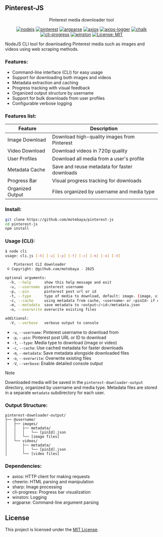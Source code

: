 ## Pinterest-JS

<div align="center">
Pinterest media downloader tool

[![nodejs](https://img.shields.io/badge/nodeJs-22.14.0-green?logo=node.js&logoColor=green)](https://nodejs.org)
[![pinterest](https://img.shields.io/badge/pinterest-downloader-red?logo=pinterest&logoColor=white)](https://github.com/motebaya/pinterest-js)
[![argparse](https://img.shields.io/badge/argparse-2.0.1-blue?logo=python&logoColor=white)](https://www.npmjs.com/package/argparse)
[![axios](https://img.shields.io/badge/axios-1.9.0-blue?logo=axios&logoColor=white)](https://axios-http.com)
[![axios-logger](https://img.shields.io/badge/axios--logger-2.8.1-blue?logo=axios&logoColor=white)](https://www.npmjs.com/package/axios-logger)
[![chalk](https://img.shields.io/badge/chalk-5.4.1-yellow?logo=javascript&logoColor=white)](https://www.npmjs.com/package/chalk)
[![cli-progress](https://img.shields.io/badge/cli--progress-3.12.0-blue?logo=javascript&logoColor=white)](https://www.npmjs.com/package/cli-progress)
[![winston](https://img.shields.io/badge/winston-3.17.0-blue?logo=winston&logoColor=white)](https://www.npmjs.com/package/winston)
[![License: MIT](https://img.shields.io/badge/License-MIT-blue.svg?logo=github)](https://opensource.org/licenses/MIT)

</div>

NodeJS CLI tool for downloading Pinterest media such as images and videos using web scraping methods.

### Features:

- Command-line interface (CLI) for easy usage
- Support for downloading both images and videos
- Metadata extraction and caching
- Progress tracking with visual feedback
- Organized output structure by username
- Support for bulk downloads from user profiles
- Configurable verbose logging

### Features list:

| Feature          | Description                                  |
| ---------------- | -------------------------------------------- |
| Image Download   | Download high-quality images from Pinterest  |
| Video Download   | Download videos in 720p quality              |
| User Profiles    | Download all media from a user's profile     |
| Metadata Cache   | Save and reuse metadata for faster downloads |
| Progress Bar     | Visual progress tracking for downloads       |
| Organized Output | Files organized by username and media type   |

### Install:

```bash
git clone https://github.com/motebaya/pinterest-js
cd pinterest-js
npm install
```

### Usage (CLI):

```bash
$ node cli
usage: cli.js [-h] [-u] [-p] [-t] [-c] [-m] [-o] [-V]

    Pinterest CLI downloader
 © Copyright: @github.com/motebaya - 2025

optional arguments:
  -h, --help      show this help message and exit
  -u, --username  pinterest username
  -p, --pin       pinterest post url or id
  -t, --type      type of media to download, default: image. (image, video)
  -c, --cache     using metadata from cache, <username> or <pinId> if exists
  -m, --metadata  save metadata to <output>/<id>/metadata.json
  -o, --overwrite overwrite existing files

additional:
  -V, --verbose   verbose output to console
```

- `-u`, `--username`: Pinterest username to download from
- `-p`, `--pin`: Pinterest post URL or ID to download
- `-t`, `--type`: Media type to download (image or video)
- `-c`, `--cache`: Use cached metadata for faster downloads
- `-m`, `--metadata`: Save metadata alongside downloaded files
- `-o`, `--overwrite`: Overwrite existing files
- `-V`, `--verbose`: Enable detailed console output

> [!note]
> Downloaded media will be saved in the `pinterest-downloader-output` directory, organized by username and media type.
> Metadata files are stored in a separate `metadata` subdirectory for each user.

### Output Structure:

```
pinterest-downloader-output/
├── @username/
│   ├── images/
│   │   ├── metadata/
│   │   │   └── [pinId].json
│   │   └── [image files]
│   └── videos/
│       ├── metadata/
│       │   └── [pinId].json
│       └── [video files]
```

### Dependencies:

- axios: HTTP client for making requests
- cheerio: HTML parsing and manipulation
- sharp: Image processing
- cli-progress: Progress bar visualization
- winston: Logging
- argparse: Command-line argument parsing

## License

This project is licensed under the [MIT License](LICENSE).
